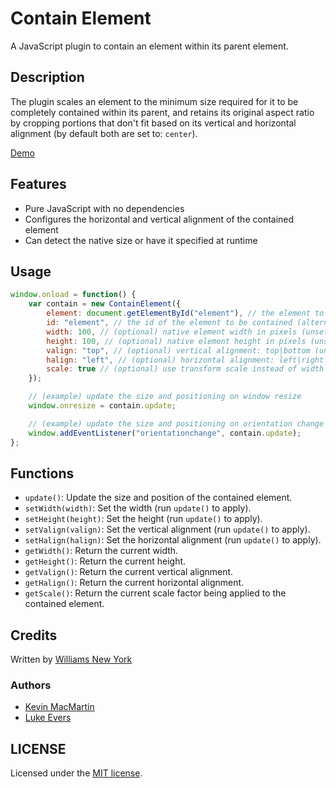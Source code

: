 # Contain Element

A JavaScript plugin to contain an element within its parent element.

## Description

The plugin scales an element to the minimum size required for it to be completely contained within its parent, and retains its original aspect ratio by cropping portions that don't fit based on its vertical and horizontal alignment (by default both are set to: `center`).

[Demo](http://williamsny.github.io/contain-element)

## Features

* Pure JavaScript with no dependencies
* Configures the horizontal and vertical alignment of the contained element
* Can detect the native size or have it specified at runtime

## Usage

```javascript
window.onload = function() {
    var contain = new ContainElement({
        element: document.getElementById("element"), // the element to be contained (alternative to 'id')
        id: "element", // the id of the element to be contained (alternative to 'element')
        width: 100, // (optional) native element width in pixels (unset: detected element width)
        height: 100, // (optional) native element height in pixels (unset: detected element height)
        valign: "top", // (optional) vertical alignment: top|bottom (unset: center)
        halign: "left", // (optional) horizontal alignment: left|right (unset: center)
        scale: true // (optional) use transform scale instead of width and height (unset: false)
    });

    // (example) update the size and positioning on window resize
    window.onresize = contain.update;

    // (example) update the size and positioning on orientation change
    window.addEventListener("orientationchange", contain.update);
};
```

## Functions

* `update()`: Update the size and position of the contained element.
* `setWidth(width)`: Set the width (run `update()` to apply).
* `setHeight(height)`: Set the height (run `update()` to apply).
* `setValign(valign)`: Set the vertical alignment (run `update()` to apply).
* `setHalign(halign)`: Set the horizontal alignment (run `update()` to apply).
* `getWidth()`: Return the current width.
* `getHeight()`: Return the current height.
* `getValign()`: Return the current vertical alignment.
* `getHalign()`: Return the current horizontal alignment.
* `getScale()`: Return the current scale factor being applied to the contained element.

## Credits

Written by [Williams New York](http://williamsnewyork.com)

### Authors

* [Kevin MacMartin](https://github.com/prurigro/)
* [Luke Evers](https://github.com/lukevers/)

## LICENSE

Licensed under the [MIT license](http://opensource.org/licenses/MIT).
